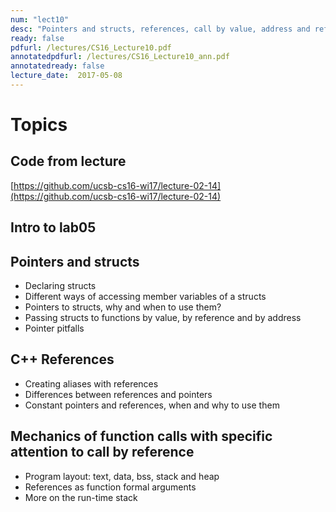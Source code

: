 ```yaml
---
num: "lect10"
desc: "Pointers and structs, references, call by value, address and reference, intro to lab05"
ready: false
pdfurl: /lectures/CS16_Lecture10.pdf
annotatedpdfurl: /lectures/CS16_Lecture10_ann.pdf
annotatedready: false
lecture_date:  2017-05-08
---
```


# Topics

## Code from lecture
[https://github.com/ucsb-cs16-wi17/lecture-02-14](https://github.com/ucsb-cs16-wi17/lecture-02-14)

## Intro to lab05
## Pointers and structs
* Declaring structs
* Different ways of accessing member variables of a structs
* Pointers to structs, why and when to use them?
* Passing structs to functions by value, by reference and by address
* Pointer pitfalls


## C++ References
* Creating aliases with references
* Differences between references and pointers
* Constant pointers and references, when and why to use them


## Mechanics of function calls with specific attention to call by reference
* Program layout: text, data, bss, stack and heap
* References as function formal arguments
* More on the run-time stack







